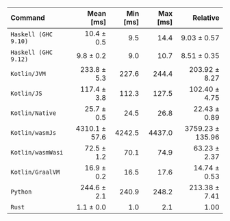 | Command | Mean [ms] | Min [ms] | Max [ms] | Relative |
|:---|---:|---:|---:|---:|
| `Haskell (GHC 9.10)` | 10.4 ± 0.5 | 9.5 | 14.4 | 9.03 ± 0.57 |
| `Haskell (GHC 9.12)` | 9.8 ± 0.2 | 9.0 | 10.7 | 8.51 ± 0.35 |
| `Kotlin/JVM` | 233.8 ± 5.3 | 227.6 | 244.4 | 203.92 ± 8.27 |
| `Kotlin/JS` | 117.4 ± 3.8 | 112.3 | 127.5 | 102.40 ± 4.75 |
| `Kotlin/Native` | 25.7 ± 0.5 | 24.5 | 26.8 | 22.43 ± 0.89 |
| `Kotlin/wasmJs` | 4310.1 ± 57.6 | 4242.5 | 4437.0 | 3759.23 ± 135.96 |
| `Kotlin/wasmWasi` | 72.5 ± 1.2 | 70.1 | 74.9 | 63.23 ± 2.37 |
| `Kotlin/GraalVM` | 16.9 ± 0.2 | 16.5 | 17.6 | 14.74 ± 0.53 |
| `Python` | 244.6 ± 2.1 | 240.9 | 248.2 | 213.38 ± 7.41 |
| `Rust` | 1.1 ± 0.0 | 1.0 | 2.1 | 1.00 |
